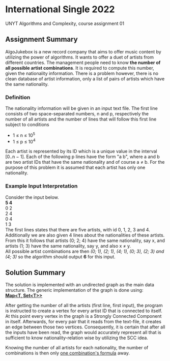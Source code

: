 # International Single 2022

UNYT Algorithms and Complexity, course assignment 01

## Assignment Summary

AlgoJukebox is a new record company that aims to offer music content by utilizing the power of algorithms. It wants to
offer a duet of artists from different countries. The management people need to know **the number of all possible artist
combinations**. It is required to compute this number, given the nationality information. There is a problem however,
there is no clean database of artist information, only a list of pairs of artists which have the same nationality.

### Definition

The nationality information will be given in an input text file. The first line consists of two space-separated numbers,
n and p, respectively the number of all artists and the number of lines that will follow this first line subject to
conditions

- 1 ≤ n ≤ 10<sup>5</sup>
- 1 ≤ p ≤ 10<sup>4</sup>

Each artist is represented by its ID which is a unique value in the interval [0..n − 1]. Each of the following p lines
have the form "a b", where a and b are two artist IDs that have the same nationality and of course a ≠ b. For the
purpose of this problem it is assumed that each artist has only one nationality.

### Example Input Interpretation

Consider the input below.\
**5 4**\
0 2\
2 4\
0 4\
1 3\
The first lines states that there are five artists, with id 0, 1, 2, 3 and 4.\
Additionally we are also given 4 lines about the nationalities of these artists.\
From this it follows that artists (0; 2; 4) have the same nationality, say x, and artists (1; 3) have the same
nationality, say y, and also x ≠ y.\
All possible artist combinations are then *(0; 1), (2; 1), (4; 1), (0; 3), (2; 3) and (4; 3)* so the algorithm should
output **6** for this input.

## Solution Summary

The solution is implemented with an undirected graph as the main data structure. The generic implementation of the graph
is done using:\
[**Map<T, Set\<T>>**](https://github.com/anakalemi/InternationalSingle/blob/master/src/algorithms/graph/Graph.java)

After getting the number of all the artists (first line, first input), the program is instructed to create a vertex for
every artist ID that is connected to itself. At this point every vertex in the graph is a Strongly Connected Component
in itself. Afterwards, for every pair that it reads from the text-file, it creates an edge between those two vertices.
Consequently, it is certain that after all the inputs have been read, the graph would accurately represent all that is
sufficient to know nationality-relation wise by utilizing the SCC idea.

Knowing the number of all artists for each nationality, the number of combinations is then
only [one combination's formula](https://github.com/anakalemi/InternationalSingle/blob/master/src/algorithms/combinatorics/Formula.java)
away.

  